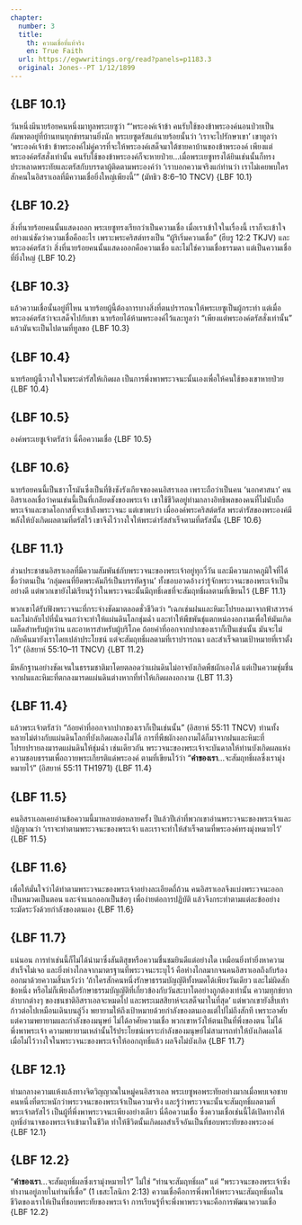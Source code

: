 ```yaml
---
chapter:
  number: 3
  title:
    th: ความเชื่อที่แท้จริง
    en: True Faith
  url: https://egwwritings.org/read?panels=p1183.3
  original: Jones--PT 1/12/1899
---
```


## {LBF 10.1}

วันหนึ่งมีนายร้อยคนหนึ่งมาทูลพระเยซูว่า “‘พระองค์เจ้าข้า คนรับใช้ของข้าพระองค์นอนป่วยเป็นอัมพาตอยู่ที่บ้านทนทุกข์ทรมานยิ่งนัก พระเยซูตรัสแก่นายร้อยนั้นว่า ‘เราจะไปรักษาเขา’ เขาทูลว่า ‘พระองค์เจ้าข้า ข้าพระองค์ไม่คู่ควรที่จะให้พระองค์เสด็จมาใต้ชายคาบ้านของข้าพระองค์ เพียงแต่พระองค์ตรัสสั่งเท่านั้น คนรับใช้ของข้าพระองค์ก็จะหายป่วย…เมื่อพระเยซูทรงได้ยินเช่นนั้นก็ทรงประหลาดพระทัยและตรัสกับบรรดาผู้ติดตามพระองค์ว่า ‘เราบอกความจริงแก่ท่านว่า เราไม่เคยพบใครสักคนในอิสราเอลที่มีความเชื่อยิ่งใหญ่เพียงนี้’” (มัทธิว 8:6–10 TNCV) {LBF 10.1}

## {LBF 10.2}

สิ่งที่นายร้อยคนนั้นแสดงออก พระเยซูทรงเรียกว่าเป็นความเชื่อ เมื่อเราเข้าใจในเรื่องนี้ เราก็จะเข้าใจอย่างแน่ชัดว่าความเชื่อคืออะไร เพราะพระคริสต์ทรงเป็น “ผู้ริเริ่มความเชื่อ” (ฮีบรู 12:2 TKJV) และพระองค์ตรัสว่า สิ่งที่นายร้อยคนนั้นแสดงออกคือความเชื่อ และไม่ใช่ความเชื่อธรรมดา แต่เป็นความเชื่อที่ยิ่งใหญ่ {LBF 10.2}

## {LBF 10.3}

แล้วความเชื่อนั้นอยู่ที่ไหน นายร้อยผู้นี้ต้องการบางสิ่งที่ตนปรารถนาให้พระเยซูเป็นผู้กระทำ แต่เมื่อพระองค์ตรัสว่าจะเสด็จไปกับเขา นายร้อยได้ห้ามพระองค์ไว้และทูลว่า “เพียงแต่พระองค์ตรัสสั่งเท่านั้น” แล้วมันจะเป็นไปตามที่ทูลขอ {LBF 10.3}

## {LBF 10.4}

นายร้อยผู้นี้วางใจในพระดำรัสให้เกิดผล เป็นการพึ่งพาพระวจนะนั้นเองเพื่อให้คนใช้ของเขาหายป่วย {LBF 10.4}

## {LBF 10.5}

องค์พระเยซูเจ้าตรัสว่า นี่คือความเชื่อ {LBF 10.5}

## {LBF 10.6}

นายร้อยคนนี้เป็นชาวโรมันซึ่งเป็นที่ชิงชังรังเกียจของคนอิสราเอล เพราะถือว่าเป็นคน ‘นอกศาสนา’ คนอิสราเอลเชื่อว่าคนเช่นนี้เป็นที่เกลียดชังของพระเจ้า เขาใช้ชีวิตอยู่ท่ามกลางอิทธิพลของคนที่ไม่นับถือพระเจ้าและขาดโอกาสที่จะเข้าถึงพระวจนะ แต่เขาพบว่า เมื่อองค์พระคริสต์ตรัส พระดำรัสของพระองค์มีพลังให้บังเกิดผลตามที่ตรัสไว้ เขาจึงไว้วางใจให้พระดำรัสสำเร็จตามที่ตรัสนั้น {LBF 10.6}

## {LBF 11.1}

ส่วนประชาชนอิสราเอลที่มีความสัมพันธ์กับพระวจนะของพระเจ้าอยู่ทุกวี่วัน และมีความภาคภูมิใจที่ได้ชื่อว่าตนเป็น ‘กลุ่มคนที่ยึดพระคัมภีร์เป็นบรรทัดฐาน’ ทั้งชอบอวดอ้างว่ารู้จักพระวจนะของพระเจ้าเป็นอย่างดี แต่พวกเขายังไม่เรียนรู้ว่าในพระวจนะนั้นมีฤทธิ์เดชที่จะสัมฤทธิ์ผลตามที่เขียนไว้ {LBF 11.1}

พวกเขาได้รับฟังพระวจนะที่กระจ่างชัดมาตลอดชั่วชีวิตว่า “เฉกเช่นฝนและหิมะโปรยลงมาจากฟ้าสวรรค์ และไม่กลับไปที่นั่นจนกว่าจะทำให้แผ่นดินโลกชุ่มฉ่ำ และทำให้พืชพันธุ์แตกหน่องอกงามเพื่อให้มันเกิดเมล็ดสำหรับผู้หว่าน และอาหารสำหรับผู้บริโภค ถ้อยคำที่ออกจากปากของเราก็เป็นเช่นนั้น มันจะไม่กลับคืนมายังเราโดยเปล่าประโยชน์ แต่จะสัมฤทธิ์ผลตามที่เราปรารถนา และสำเร็จตามเป้าหมายที่เราตั้งไว้” (อิสยาห์ 55:10–11 TNCV) {LBT 11.2}

มีหลักฐานอย่างชัดเจนในธรรมชาติมาโดยตลอดว่าแผ่นดินไม่อาจบังเกิดพืชผักเองได้ แต่เป็นความชุ่มชื่นจากฝนและหิมะที่ตกลงมารดแผ่นดินต่างหากที่ทำให้เกิดผลงอกงาม {LBT 11.3}

## {LBF 11.4}

แล้วพระเจ้าตรัสว่า “ถ้อยคำที่ออกจากปากของเราก็เป็นเช่นนั้น” (อิสยาห์ 55:11 TNCV) ท่านทั้งหลายไม่ต่างกับแผ่นดินโลกที่บังเกิดผลเองไม่ได้ การที่พืชผักงอกงามได้ก็มาจากฝนและหิมะที่โปรยปรายลงมารดแผ่นดินให้ชุ่มฉ่ำ เช่นเดียวกัน พระวจนะของพระเจ้าจะบันดาลให้ท่านบังเกิดผลแห่งความชอบธรรมเพื่อถวายพระเกียรติแด่พระองค์ ตามที่เขียนไว้ว่า “**คำของเรา**…จะสัมฤทธิ์ผลซึ่งเรามุ่งหมายไว้” (อิสยาห์ 55:11 TH1971) {LBF 11.4}

## {LBF 11.5}

คนอิสราเอลเคยอ่านข้อความนี้มาหลายต่อหลายครั้ง ปีแล้วปีเล่าที่พวกเขาอ่านพระวจนะของพระเจ้าและปฏิญาณว่า ‘เราจะทำตามพระวจนะของพระเจ้า และเราจะทำให้สำเร็จตามที่พระองค์ทรงมุ่งหมายไว้’ {LBF 11.5}

## {LBF 11.6}

เพื่อให้มั่นใจว่าได้ทำตามพระวจนะของพระเจ้าอย่างละเอียดถี่ถ้วน คนอิสราเอลจึงแบ่งพระวจนะออกเป็นหมวดเป็นตอน และจำแนกออกเป็นข้อๆ เพื่อง่ายต่อการปฏิบัติ แล้วจึงกระทำตามแต่ละข้ออย่างระมัดระวังด้วยกำลังของตนเอง {LBF 11.6}

## {LBF 11.7}

แน่นอน การทำเช่นนี้ก็ไม่ได้นำมาซึ่งสันติสุขหรือความชื่นชมยินดีแต่อย่างใด เหมือนยิ่งทำยิ่งหาความสำเร็จไม่เจอ และยิ่งห่างไกลจากมาตรฐานที่พระวจนะระบุไว้ คือห่างไกลมากจนคนอิสราเอลถึงกับร้องออกมาด้วยความสิ้นหวังว่า ‘ถ้าใครสักคนหนึ่งรักษาธรรมบัญญัติทั้งหมดได้เพียงวันเดียว และไม่ผิดสักข้อหนึ่ง หรือไม่ก็เพียงถือรักษาธรรมบัญญัติที่เกี่ยวข้องกับวันสะบาโตอย่างถูกต้องเท่านั้น ความทุกข์ยากลำบากต่างๆ ของชนชาติอิสราเอลจะหมดไป และพระเมสสิยาห์จะเสด็จมาในที่สุด’ แต่พวกเขายังสืบเท้าก้าวต่อไปเหมือนเดินบนลู่วิ่ง พยายามให้ถึงเป้าหมายด้วยกำลังของตนเองแต่ไปไม่ถึงสักที เพราะอาศัยแต่ความพยายามและกำลังของมนุษย์ ไม่ได้อาศัยความเชื่อ พวกเขาหวังให้ตนเป็นที่พึ่งของตน ไม่ได้พึ่งพาพระเจ้า ความพยายามเหล่านั้นไร้ประโยชน์เพราะกำลังของมนุษย์ไม่สามารถทำให้บังเกิดผลได้ เมื่อไม่ไว้วางใจในพระวจนะของพระเจ้าให้ออกฤทธิ์แล้ว ผลจึงไม่บังเกิด {LBF 11.7}

## {LBF 12.1}

ท่ามกลางความแห้งแล้งทางจิตวิญญาณในหมู่คนอิสราเอล พระเยซูพอพระทัยอย่างมากเมื่อพบเจอชายคนหนึ่งที่ตระหนักว่าพระวจนะของพระเจ้าเป็นความจริง และรู้ว่าพระวจนะนั้นจะสัมฤทธิ์ผลตามที่พระเจ้าตรัสไว้ เป็นผู้ที่พึ่งพาพระวจนะเพียงอย่างเดียว นี่คือความเชื่อ ซึ่งความเชื่อเช่นนี้ได้เปิดทางให้ฤทธิ์อำนาจของพระเจ้าเข้ามาในชีวิต ทำให้ชีวิตนั้นเกิดผลสำเร็จอันเป็นที่ชอบพระทัยของพระองค์ {LBF 12.1}

## {LBF 12.2}

“**คำของเรา**…จะสัมฤทธิ์ผลซึ่งเรามุ่งหมายไว้” ไม่ใช่ “ท่านจะสัมฤทธิ์ผล” แต่ “พระวจนะของพระเจ้าซึ่งทำงานอยู่ภายในท่านที่เชื่อ” (1 เธสะโลนิกา 2:13) ความเชื่อคือการพึ่งพาให้พระวจนะสัมฤทธิ์ผลในชีวิตของเราให้เป็นที่ชอบพระทัยของพระเจ้า การเรียนรู้ที่จะพึ่งพาพระวจนะคือการพัฒนาความเชื่อ {LBF 12.2}
